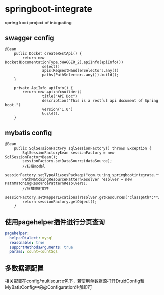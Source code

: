 # springboot-integrate
spring boot project of integrating

## swagger config
```
@Bean
    public Docket createRestApi() {
        return new Docket(DocumentationType.SWAGGER_2).apiInfo(apiInfo())
                .select()
                .apis(RequestHandlerSelectors.any())
                .paths(PathSelectors.any()).build();
    }

    private ApiInfo apiInfo() {
        return new ApiInfoBuilder()
                .title("API Doc")
                .description("This is a restful api document of Spring boot.")
                .version("1.0")
                .build();
    }
```
## mybatis config

```
@Bean
    public SqlSessionFactory sqlSessionFactory() throws Exception {
        SqlSessionFactoryBean sessionFactory = new SqlSessionFactoryBean();
        sessionFactory.setDataSource(dataSource);
        //扫描model
        sessionFactory.setTypeAliasesPackage("com.turing.springbootintegrate.**.model");
        PathMatchingResourcePatternResolver resolver = new PathMatchingResourcePatternResolver();
        //扫描映射文件
        sessionFactory.setMapperLocations(resolver.getResources("classpath*:**/sqlmap/*.xml"));
        return sessionFactory.getObject();
    }
```
## 使用pagehelper插件进行分页查询
``` yaml
pagehelper:
  helperDialect: mysql
  reasonable: true
  supportMethodsArguments: true
  params: count=countSql
```

## 多数据源配置
相关配置在config/multisource包下，若使用单数据源打开DruidConfig和MyBatisConfig中的@Configuration注解即可


